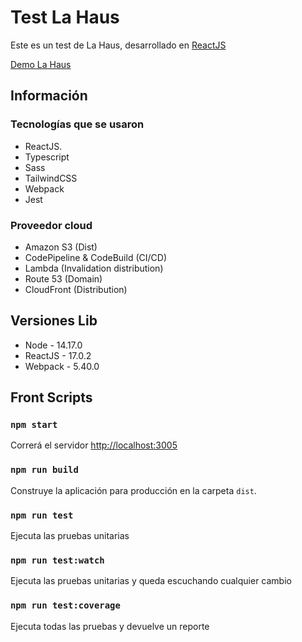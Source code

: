# Test La Haus

Este es un test de La Haus, desarrollado en [ReactJS](https://reactjs.org/)

[Demo La Haus](https://lahaus.sergiosanchezdeveloper.com/)

## Información

### Tecnologías que se usaron
- ReactJS.
- Typescript
- Sass
- TailwindCSS
- Webpack
- Jest

### Proveedor cloud
- Amazon S3 (Dist)
- CodePipeline & CodeBuild (CI/CD)
- Lambda (Invalidation distribution)
- Route 53 (Domain)
- CloudFront (Distribution)

## Versiones Lib

- Node - 14.17.0
- ReactJS - 17.0.2
- Webpack - 5.40.0


## Front Scripts

### `npm start`

Correrá el servidor [http://localhost:3005](http://localhost:3005)

### `npm run build`

Construye la aplicación para producción en la carpeta `dist`.

### `npm run test`

Ejecuta las pruebas unitarias

### `npm run test:watch`

Ejecuta las pruebas unitarias y queda escuchando cualquier cambio

### `npm run test:coverage`

Ejecuta todas las pruebas y devuelve un reporte
